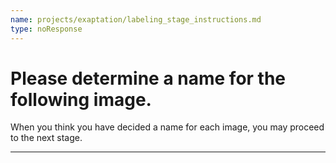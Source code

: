 ```yaml
---
name: projects/exaptation/labeling_stage_instructions.md
type: noResponse
---
```


# Please determine a name for the following image.

When you think you have decided a name for each image, you may proceed to the next stage.

---

